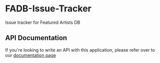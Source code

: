 # FADB-Issue-Tracker
Issue tracker for Featured Artists DB

## API Documentation
If you're looking to write an API with this application, please refer over to our [documentation page](https://api.fadb.live/)
